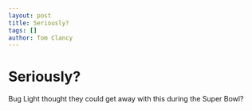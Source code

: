 ```yaml
---
layout: post
title: Seriously?
tags: []
author: Tom Clancy
---
```


# Seriously?

Bug Light thought they could get away with this during the Super Bowl?

<object width="425" height="355"><param name="movie" value="http://www.youtube.com/v/7iBY7Yirq60"></param><param name="wmode" value="transparent"></param><embed src="http://www.youtube.com/v/7iBY7Yirq60" type="application/x-shockwave-flash" wmode="transparent" width="425" height="355"></embed></object>
